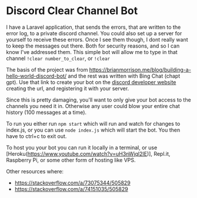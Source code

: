 # Discord Clear Channel Bot
I have a Laravel application, that sends the errors, that are written to the error log, to a private discord channel. You could also set up a server for yourself to receive these errors. Once I see them though, I dont really want to keep the messages out there. Both for security reasons, and so I can know I've addressed them. This simple bot will allow me to type in that channel ```!clear number_to_clear```, or ```!clear```

The basis of the project was from https://brianmorrison.me/blog/building-a-hello-world-discord-bot/ and the rest was written with Bing Chat (chapt gpt). Use that link to create your bot on the [discord developer website](https://discord.com/developers) creating the url, and registering it with your server.

Since this is pretty damaging, you'll want to only give your bot access to the channels you need it in. Otherwise any user could blow your entire chat history (100 messages at a time).

To run you either run `npm start` which will run and watch for changes to index.js, or you can use `node index.js` which will start the bot. You then have to ctrl+c to exit out.

To host you your bot you can run it locally in a terminal, or use [Heroku(https://www.youtube.com/watch?v=uH3nWjql2IE)], Repl.it, Raspberry Pi, or some other form of hosting like VPS.

Other resources where:
 - https://stackoverflow.com/a/73075344/505829
 - https://stackoverflow.com/a/74151035/505829